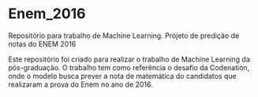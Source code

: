 # Enem_2016

Repositório para trabalho de Machine Learning.
Projeto de predição de notas do ENEM 2016


Este repositório foi criado para realizar o trabalho de Machine Learning da pós-graduação. O trabalho tem como referência o desafio da Codenation, onde o modelo busca prever a nota de matemática do candidatos que realizaram a prova do Enem no ano de 2016.
